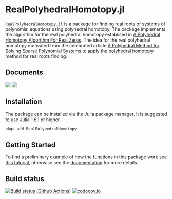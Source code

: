 # RealPolyhedralHomotopy.jl

`RealPolyhedralHomotopy.jl` is a package for finding real roots of systems of polynomial equations using polyhedral homotopy.
The package implements the algorithm for the real polyhedral homotopy establised in [A Polyhedral Homotopy Algorithm For Real Zeros](https://arxiv.org/abs/1910.01957). The idea for the real polyhedral homotopy motivated from the celebrated article [A Polyhedral Method for Solving Sparse Polynomial Systems](https://www.jstor.org/stable/2153370?seq=1) to apply the polyhedral homotopy method for real roots finding.



## Documents
[![](https://img.shields.io/badge/docs-stable-blue.svg)](https://klee669.github.io/RealPolyhedralHomotopy.jl/stable)
[![](https://img.shields.io/badge/docs-dev-blue.svg)](https://klee669.github.io/RealPolyhedralHomotopy.jl/dev)


## Installation

The package can be installed via the Julia package manager. It is suggested to use Julia 1.6.1 or higher.
```julia
pkg> add RealPolyhedralHomotopy
```

## Getting Started

To find a preliminary example of how the functions in this package work see [this tutorial](https://github.com/klee669/RealPolyhedralHomotopy.jl/blob/main/docs/src/index.md), otherwise see the [documentation](https://klee669.github.io/RealPolyhedralHomotopy.jl/dev/#Installation) for more details.

## Build status
[![Build status (Github Actions)](https://github.com/klee669/RealPolyhedralHomotopy.jl/workflows/CI/badge.svg)](https://github.com/klee669/RealPolyhedralHomotopy.jl/actions)
[![codecov.io](http://codecov.io/github/klee669/RealPolyhedralHomotopy.jl/coverage.svg?branch=main)](http://codecov.io/github/klee669/RealPolyhedralHomotopy.jl?branch=main)
